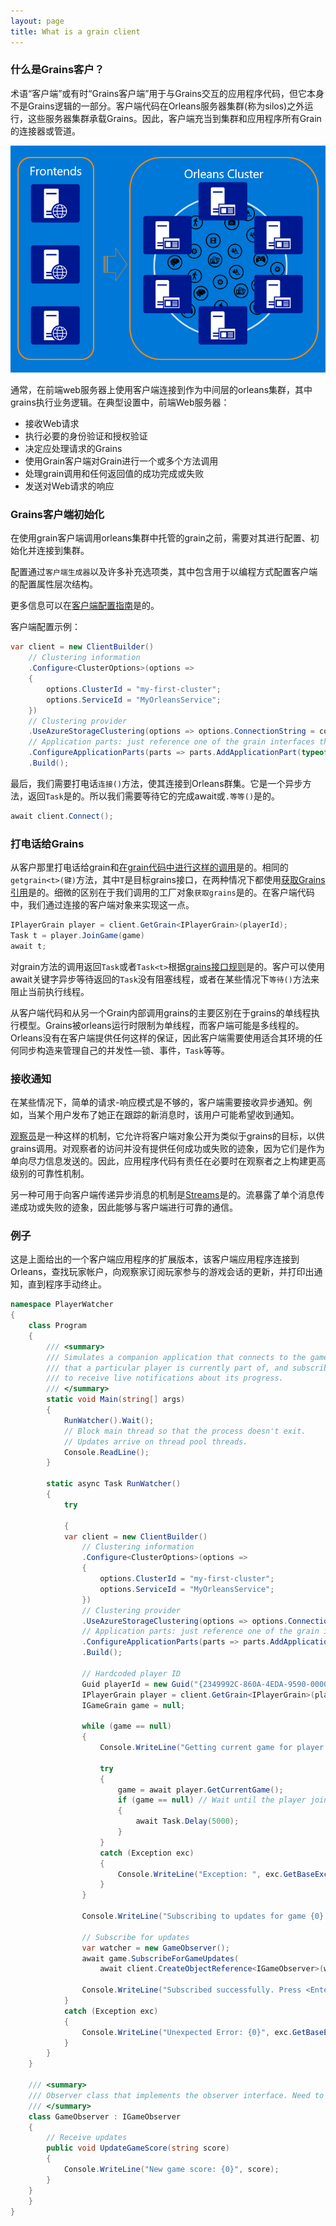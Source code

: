 ```yaml
---
layout: page
title: What is a grain client
---
```


### 什么是Grains客户？

术语“客户端”或有时“Grains客户端”用于与Grains交互的应用程序代码，但它本身不是Grains逻辑的一部分。客户端代码在Orleans服务器集群(称为silos)之外运行，这些服务器集群承载Grains。因此，客户端充当到集群和应用程序所有Grain的连接器或管道。

![](.\images\frontend_cluster.png)

通常，在前端web服务器上使用客户端连接到作为中间层的orleans集群，其中grains执行业务逻辑。在典型设置中，前端Web服务器：

-   接收Web请求
-   执行必要的身份验证和授权验证
-   决定应处理请求的Grains
-   使用Grain客户端对Grain进行一个或多个方法调用
-   处理grain调用和任何返回值的成功完成或失败
-   发送对Web请求的响应

### Grains客户端初始化

在使用grain客户端调用orleans集群中托管的grain之前，需要对其进行配置、初始化并连接到集群。

配置通过`客户端生成器`以及许多补充选项类，其中包含用于以编程方式配置客户端的配置属性层次结构。

更多信息可以在[客户端配置指南](configuration_guide/client_configuration.md)是的。

客户端配置示例：

```csharp
var client = new ClientBuilder()
    // Clustering information
    .Configure<ClusterOptions>(options =>
    {
        options.ClusterId = "my-first-cluster";
        options.ServiceId = "MyOrleansService";
    })
    // Clustering provider
    .UseAzureStorageClustering(options => options.ConnectionString = connectionString)
    // Application parts: just reference one of the grain interfaces that we use
    .ConfigureApplicationParts(parts => parts.AddApplicationPart(typeof(IValueGrain).Assembly))
    .Build();
```

最后，我们需要打电话`连接()`方法，使其连接到Orleans群集。它是一个异步方法，返回`Task`是的。所以我们需要等待它的完成await或`.等等()`是的。

```csharp
await client.Connect();
```

### 打电话给Grains

从客户那里打电话给grain和[在grain代码中进行这样的调用](../grains/index.md)是的。相同的`getgrain<t>(键)`方法，其中`T`是目标grains接口，在两种情况下都使用[获取Grains引用](../grains/index.md#grain-reference)是的。细微的区别在于我们调用的工厂对象`获取grains`是的。在客户端代码中，我们通过连接的客户端对象来实现这一点。

```csharp
IPlayerGrain player = client.GetGrain<IPlayerGrain>(playerId);
Task t = player.JoinGame(game)
await t;
```

对grain方法的调用返回`Task`或者`Task<t>`根据[grains接口规则](../grains/index.md)是的。客户可以使用await关键字异步等待返回的`Task`没有阻塞线程，或者在某些情况下`等待()`方法来阻止当前执行线程。

从客户端代码和从另一个Grain内部调用grains的主要区别在于grains的单线程执行模型。Grains被orleans运行时限制为单线程，而客户端可能是多线程的。Orleans没有在客户端提供任何这样的保证，因此客户端需要使用适合其环境的任何同步构造来管理自己的并发性—锁、事件，`Task`等等。

### 接收通知

在某些情况下，简单的请求-响应模式是不够的，客户端需要接收异步通知。例如，当某个用户发布了她正在跟踪的新消息时，该用户可能希望收到通知。

[观察员](../grains/observers.md)是一种这样的机制，它允许将客户端对象公开为类似于grains的目标，以供grains调用。对观察者的访问并没有提供任何成功或失败的迹象，因为它们是作为单向尽力信息发送的。因此，应用程序代码有责任在必要时在观察者之上构建更高级别的可靠性机制。

另一种可用于向客户端传递异步消息的机制是[Streams](../streaming/index.md)是的。流暴露了单个消息传递成功或失败的迹象，因此能够与客户端进行可靠的通信。

### 例子

这是上面给出的一个客户端应用程序的扩展版本，该客户端应用程序连接到Orleans，查找玩家帐户，向观察家订阅玩家参与的游戏会话的更新，并打印出通知，直到程序手动终止。

```csharp
namespace PlayerWatcher
{
    class Program
    {
        /// <summary>
        /// Simulates a companion application that connects to the game
        /// that a particular player is currently part of, and subscribes
        /// to receive live notifications about its progress.
        /// </summary>
        static void Main(string[] args)
        {
            RunWatcher().Wait();
            // Block main thread so that the process doesn't exit.
            // Updates arrive on thread pool threads.
            Console.ReadLine();
        }

        static async Task RunWatcher()
        {
            try

            {
            var client = new ClientBuilder()
                // Clustering information
                .Configure<ClusterOptions>(options =>
                {
                    options.ClusterId = "my-first-cluster";
                    options.ServiceId = "MyOrleansService";
                })
                // Clustering provider
                .UseAzureStorageClustering(options => options.ConnectionString = connectionString)
                // Application parts: just reference one of the grain interfaces that we use
                .ConfigureApplicationParts(parts => parts.AddApplicationPart(typeof(IValueGrain).Assembly))
                .Build();

                // Hardcoded player ID
                Guid playerId = new Guid("{2349992C-860A-4EDA-9590-000000000006}");
                IPlayerGrain player = client.GetGrain<IPlayerGrain>(playerId);
                IGameGrain game = null;

                while (game == null)
                {
                    Console.WriteLine("Getting current game for player {0}...", playerId);

                    try
                    {
                        game = await player.GetCurrentGame();
                        if (game == null) // Wait until the player joins a game
                        {
                            await Task.Delay(5000);
                        }
                    }
                    catch (Exception exc)
                    {
                        Console.WriteLine("Exception: ", exc.GetBaseException());
                    }
                }

                Console.WriteLine("Subscribing to updates for game {0}...", game.GetPrimaryKey());

                // Subscribe for updates
                var watcher = new GameObserver();
                await game.SubscribeForGameUpdates(
                    await client.CreateObjectReference<IGameObserver>(watcher));

                Console.WriteLine("Subscribed successfully. Press <Enter> to stop.");
            }
            catch (Exception exc)
            {
                Console.WriteLine("Unexpected Error: {0}", exc.GetBaseException());
            }
        }
    }

    /// <summary>
    /// Observer class that implements the observer interface. Need to pass a grain reference to an instance of this class to subscribe for updates.
    /// </summary>
    class GameObserver : IGameObserver
    {
        // Receive updates
        public void UpdateGameScore(string score)
        {
            Console.WriteLine("New game score: {0}", score);
        }
    }
    }
}
```
